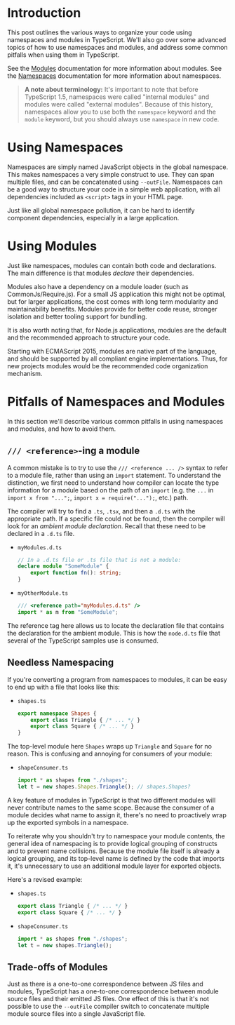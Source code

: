 # Introduction

This post outlines the various ways to organize your code using namespaces and modules in TypeScript.
We'll also go over some advanced topics of how to use namespaces and modules, and address some common pitfalls when using them in TypeScript.

See the [Modules](./Modules.md) documentation for more information about modules.
See the [Namespaces](./Namespaces.md) documentation for more information about namespaces.

> **A note about terminology:**
It's important to note that before TypeScript 1.5, namespaces were called "internal modules" and modules were called "external modules".
Because of this history, namespaces allow you to use both the `namespace` keyword and the `module` keyword, but you should always use `namespace` in new code.

# Using Namespaces

Namespaces are simply named JavaScript objects in the global namespace.
This makes namespaces a very simple construct to use.
They can span multiple files, and can be concatenated using `--outFile`.
Namespaces can be a good way to structure your code in a simple web application, with all dependencies included as `<script>` tags in your HTML page.

Just like all global namespace pollution, it can be hard to identify component dependencies, especially in a large application.

# Using Modules

Just like namespaces, modules can contain both code and declarations.
The main difference is that modules *declare* their dependencies.

Modules also have a dependency on a module loader (such as CommonJs/Require.js).
For a small JS application this might not be optimal, but for larger applications, the cost comes with long term modularity and maintainability benefits.
Modules provide for better code reuse, stronger isolation and better tooling support for bundling.

It is also worth noting that, for Node.js applications, modules are the default and the recommended approach to structure your code.

Starting with ECMAScript 2015, modules are native part of the language, and should be supported by all compliant engine implementations.
Thus, for new projects modules would be the recommended code organization mechanism.

# Pitfalls of Namespaces and Modules

In this section we'll describe various common pitfalls in using namespaces and modules, and how to avoid them.

## `/// <reference>`-ing a module

A common mistake is to try to use the `/// <reference ... />` syntax to refer to a module file, rather than using an `import` statement.
To understand the distinction, we first need to understand how compiler can locate the type information for a module based on the path of an `import` (e.g. the `...` in `import x from "...";`, `import x = require("...");`, etc.) path.

The compiler will try to find a `.ts`, `.tsx`, and then a `.d.ts` with the appropriate path.
If a specific file could not be found, then the compiler will look for an *ambient module declaration*.
Recall that these need to be declared in a `.d.ts` file.

* `myModules.d.ts`

  ```ts
  // In a .d.ts file or .ts file that is not a module:
  declare module "SomeModule" {
      export function fn(): string;
  }
  ```

* `myOtherModule.ts`

  ```ts
  /// <reference path="myModules.d.ts" />
  import * as m from "SomeModule";
  ```

The reference tag here allows us to locate the declaration file that contains the declaration for the ambient module.
This is how the `node.d.ts` file that several of the TypeScript samples use is consumed.

## Needless Namespacing

If you're converting a program from namespaces to modules, it can be easy to end up with a file that looks like this:

* `shapes.ts`

  ```ts
  export namespace Shapes {
      export class Triangle { /* ... */ }
      export class Square { /* ... */ }
  }
  ```

The top-level module here `Shapes` wraps up `Triangle` and `Square` for no reason.
This is confusing and annoying for consumers of your module:

* `shapeConsumer.ts`

  ```ts
  import * as shapes from "./shapes";
  let t = new shapes.Shapes.Triangle(); // shapes.Shapes?
  ```

A key feature of modules in TypeScript is that two different modules will never contribute names to the same scope.
Because the consumer of a module decides what name to assign it, there's no need to proactively wrap up the exported symbols in a namespace.

To reiterate why you shouldn't try to namespace your module contents, the general idea of namespacing is to provide logical grouping of constructs and to prevent name collisions.
Because the module file itself is already a logical grouping, and its top-level name is defined by the code that imports it, it's unnecessary to use an additional module layer for exported objects.

Here's a revised example:

* `shapes.ts`

  ```ts
  export class Triangle { /* ... */ }
  export class Square { /* ... */ }
  ```

* `shapeConsumer.ts`

  ```ts
  import * as shapes from "./shapes";
  let t = new shapes.Triangle();
  ```

## Trade-offs of Modules

Just as there is a one-to-one correspondence between JS files and modules, TypeScript has a one-to-one correspondence between module source files and their emitted JS files.
One effect of this is that it's not possible to use the `--outFile` compiler switch to concatenate multiple module source files into a single JavaScript file.
